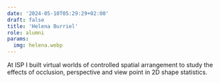```yaml
---
date: '2024-05-10T05:29:29+02:00'
draft: false
title: 'Helena Burriel'
role: alumni
params:
  img: helena.webp
---
```


At ISP I built virtual worlds of controlled spatial arrangement to study the effects of occlusion, perspective and view point in 2D shape statistics.
